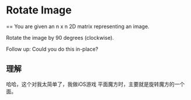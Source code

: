 # Rotate Image
==
You are given an n x n 2D matrix representing an image.

Rotate the image by 90 degrees (clockwise).

Follow up:
Could you do this in-place?

## 理解
哈哈，这个对我太简单了，我做iOS游戏 平面魔方时，主要就是旋转魔方的一个面。